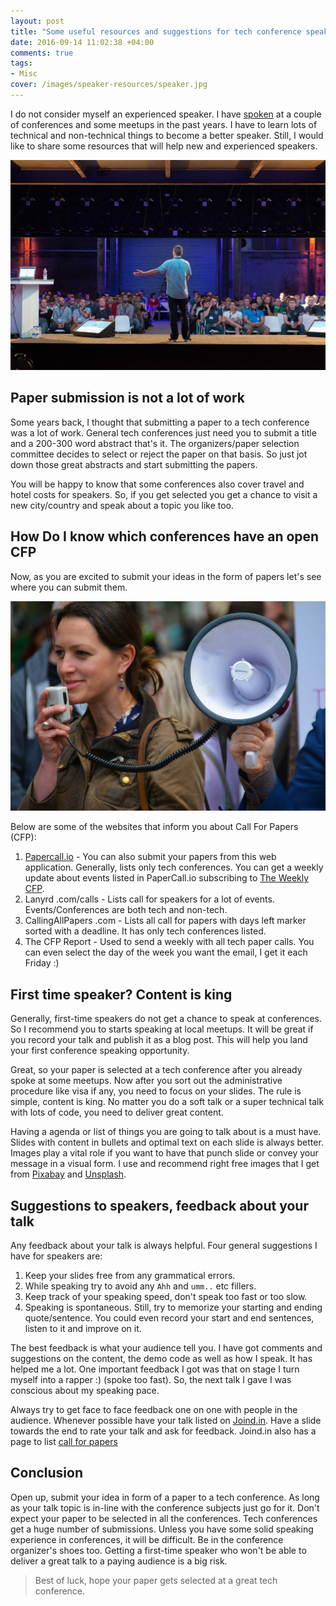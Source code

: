 ```yaml
---
layout: post
title: "Some useful resources and suggestions for tech conference speakers and aspiring speakers"
date: 2016-09-14 11:02:38 +04:00
comments: true
tags:
- Misc
cover: /images/speaker-resources/speaker.jpg
---
```


I do not consider myself an experienced speaker. I have [spoken](https://geshan.com.np/blog/categories/talks/) at a couple of conferences and some meetups in the past years. I have to learn lots of technical and non-technical things to become a better speaker. Still, I would like to share some resources that will help new and experienced speakers.

<img class="center" loading="lazy" src="/images/speaker-resources/speaker.jpg" title="Some resources for conference speakers" alt="Some resources for conference speakers">

<!-- more -->

## Paper submission is not a lot of work

Some years back, I thought that submitting a paper to a tech conference was a lot of work. General tech conferences just need you to submit a title and a 200-300 word abstract that's it. The organizers/paper selection committee decides to select or reject the paper on that basis. So just jot down those great abstracts and start submitting the papers.

You will be happy to know that some conferences also cover travel and hotel costs for speakers. So, if you get selected you get a chance to visit a new city/country and speak about a topic you like too.

## How Do I know which conferences have an open CFP

Now, as you are excited to submit your ideas in the form of papers let's see where you can submit them.

<img class="center" loading="lazy" src="/images/speaker-resources/cfp.jpg" title="Call for papers for a tech conference" alt="Call for papers for a tech conference">

Below are some of the websites that inform you about Call For Papers (CFP):

1. [Papercall.io](http://papercall.io/) - You can also submit your papers from this web application. Generally, lists only tech conferences. You can get a weekly update about events listed in PaperCall.io subscribing to [The Weekly CFP](http://theweeklycfp.com/).
1. Lanyrd .com/calls - Lists call for speakers for a lot of events. Events/Conferences are both tech and non-tech.
1. CallingAllPapers .com - Lists all call for papers with days left marker sorted with a deadline. It has only tech conferences listed.
1. The CFP Report - Used to send a weekly with all tech paper calls. You can even select the day of the week you want the email, I get it each Friday :)

## First time speaker? Content is king

Generally, first-time speakers do not get a chance to speak at conferences. So I recommend you to starts speaking at local meetups. It will be great if you record your talk and publish it as a blog post. This will help you land your first conference speaking opportunity.

Great, so your paper is selected at a tech conference after you already spoke at some meetups. Now after you sort out the administrative procedure like visa if any, you need to focus on your slides. The rule is simple, content is king. No matter you do a soft talk or a super technical talk with lots of code, you need to deliver great content.

Having a agenda or list of things you are going to talk about is a must have. Slides with content in bullets and optimal text on each slide is always better. Images play a vital role if you want to have that punch slide or convey your message in a visual form. I use and recommend right free images that I get from [Pixabay](https://pixabay.com) and [Unsplash](https://unsplash.com/).

## Suggestions to speakers, feedback about your talk

Any feedback about your talk is always helpful. Four general suggestions I have for speakers are:

1. Keep your slides free from any grammatical errors.
1. While speaking try to avoid any `Ahh` and `umm..` etc fillers.
1. Keep track of your speaking speed, don't speak too fast or too slow.
1. Speaking is spontaneous. Still, try to memorize your starting and ending quote/sentence. You could even record your start and end sentences, listen to it and improve on it.

The best feedback is what your audience tell you. I have got comments and suggestions on the content, the demo code as well as how I speak. It has helped me a lot. One important feedback I got was that on stage I turn myself into a rapper :) (spoke too fast). So, the next talk I gave I was conscious about my speaking pace.

Always try to get face to face feedback one on one with people in the audience. Whenever possible have your talk listed on [Joind.in](https://joind.in). Have a slide towards the end to rate your talk and ask for feedback. Joind.in also has a page to list [call for papers](https://joind.in/event/callforpapers)

## Conclusion

Open up, submit your idea in form of a paper to a tech conference. As long as your talk topic is in-line with the conference subjects just go for it. Don't expect your paper to be selected in all the conferences. Tech conferences get a huge number of submissions. Unless you have some solid speaking experience in conferences, it will be difficult. Be in the conference organizer's shoes too. Getting a first-time speaker who won't be able to deliver a great talk to a paying audience is a big risk.

> Best of luck, hope your paper gets selected at a great tech conference.
